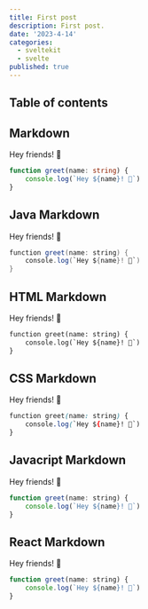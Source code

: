```yaml
---
title: First post
description: First post.
date: '2023-4-14'
categories:
  - sveltekit
  - svelte
published: true
---
```


## Table of contents

## Markdown

Hey friends! 👋

```ts
function greet(name: string) {
	console.log(`Hey ${name}! 👋`)
}
```


## Java Markdown

Hey friends! 👋

```java
function greet(name: string) {
	console.log(`Hey ${name}! 👋`)
}
```

## HTML Markdown

Hey friends! 👋

```html
function greet(name: string) {
	console.log(`Hey ${name}! 👋`)
}
```

## CSS Markdown

Hey friends! 👋

```css
function greet(name: string) {
	console.log(`Hey ${name}! 👋`)
}
```

## Javacript Markdown

Hey friends! 👋

```js
function greet(name: string) {
	console.log(`Hey ${name}! 👋`)
}
```

## React Markdown

Hey friends! 👋

```jsx
function greet(name: string) {
	console.log(`Hey ${name}! 👋`)
}
```